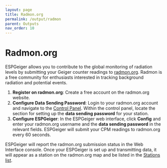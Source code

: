 ```yaml
---
layout: page
title: Radmon.org
permalink: /output/radmon
parent: Outputs
nav_order: 10
---
```


# Radmon.org

ESPGeiger allows you to contribute to the global monitoring of radiation levels by submitting your Geiger counter readings to [radmon.org](https://radmon.org/). Radmon is a free community for enthusiasts interested in tracking background radiation and potential events.

1. __Register on radmon.org__: Create a free account on the radmon.org website.
2. __Configure Data Sending Password__: Login to your radmon.org account and navigate to the [Control Panel](https://radmon.org/index.php/control-panel). Within the control panel, locate the section for setting up the __data sending password__ for your station.
3. __Configure ESPGeiger__: In the ESPGeiger web interface, click __Config__ and enter your radmon.org username and the __data sending password__ in the relevant fields. ESPGeiger will submit your CPM readings to radmon.org every 60 seconds.

ESPGeiger will report the radmon.org submission status in the Web Interface console. Once your ESPGeiger is set up and transmitting data, it will appear as a station on the radmon.org map and be listed in the [Stations list](https://radmon.org/index.php/stations).